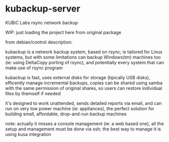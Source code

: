 # kubackup-server
KUBiC Labs rsync network backup

WIP: just loading the project here from original package

from debian/control description:

kubackup is a network backup system, based on rsync; is tailored for
Linux systems, but with some limitations can backup Windows(tm)
machines too (ie: using DeltaCopy porting of rsync), and potentially
every system that can make use of rsync program

kubackup is fast, uses external disks for storage (tipically USB
disks), efficently manage incremental backups, copies can be shared
using samba with the same permission of original shares, so users
can restore individual files by themself if needed

it's designed to work unattended, sends detailed reports via email,
and can run on very low power machine (ie: appliances), the
perfect solution for building small, affordable, drop-and-run
backup machines

note: actually it misses a console management (ie: a web based one),
all the setup and management must be done via ssh; the best way
to manage it is using kusa integration
